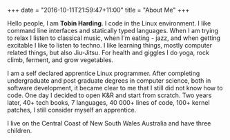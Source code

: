 +++
date = "2016-10-11T21:59:47+11:00"
title = "About Me"
+++

Hello people, I am **Tobin Harding**. I code in the Linux
environment. I like command line interfaces and statically typed
languages. When I am trying to relax I listen to classical music, when
I'm eating - jazz, and when getting excitable I like to listen to
techno.  I like learning things, mostly computer related things, but
also Jiu-Jitsu. For health and giggles I do yoga, rock climb,
ferment, and grow vegetables.

I am a self declared apprentice Linux programmer. After completing
undergraduate and post graduate degrees in computer science, both in
software development, it became clear to me that I still did not know
how to code. One day I decided to open K&R and start from scratch. Two
years later, 40+ tech books, 7 languages, 40 000+ lines of code, 100+
kernel patches, I still consider myself an apprentice.

I live on the Central Coast of New South Wales Australia and have
three children.
